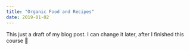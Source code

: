 ```yaml
---
title: "Organic Food and Recipes"
date: 2019-01-02
---
```


This just a draft of my blog post. I can change it later,
after I finished this course :watermelon:
